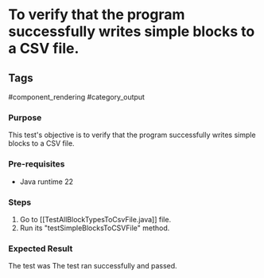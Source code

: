 # To verify that the program successfully writes simple blocks to a CSV file.

## Tags
#component_rendering #category_output

### Purpose
This test's objective is to verify that the program successfully writes simple blocks to a CSV file.

### Pre-requisites
- Java runtime 22


### Steps
1.  Go to [[TestAllBlockTypesToCsvFile.java]] file.
2. Run its "testSimpleBlocksToCSVFile" method.

### Expected Result
The test was The test ran successfully and passed.